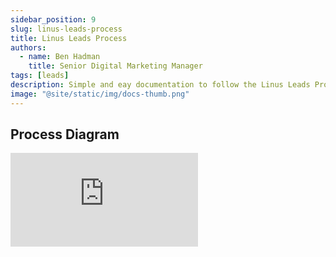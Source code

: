 ```yaml
---
sidebar_position: 9
slug: linus-leads-process
title: Linus Leads Process
authors:
  - name: Ben Hadman
    title: Senior Digital Marketing Manager
tags: [leads]
description: Simple and eay documentation to follow the Linus Leads Process
image: "@site/static/img/docs-thumb.png"
---
```


## Process Diagram

<iframe
  frameBorder={0}
  style={{ width: "100%", height: 1080 }}
  src="https://viewer.diagrams.net/?tags=%7B%7D&layers=1&nav=1#G1sR88Uh29PkOiLCIhcP_a-T_0Hea3gsku"
/>

## Responding to Inbound Linus Leads, adding suggested meeting times and loggin in salesforce

<iframe
  src="https://scribehow.com/embed/Google_Workflow__jyusGezQT0eCgJIBTpgjzw"
  width={640}
  height={640}
  allowFullScreen=""
  frameBorder={0}
/>

